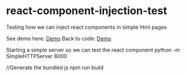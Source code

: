 # react-component-injection-test
Testing how we can inject react components in simple html pages

See demo here: [Demo](https://www.goempirical.com/react-component-injection-poc/dist/)
Back to code: [Demo](https://github.com/goempirical/react-component-injection-poc)


Starting a simple server so we can test the react component
python -m SimpleHTTPServer 8000

//Generate the bundled js
npm run build
